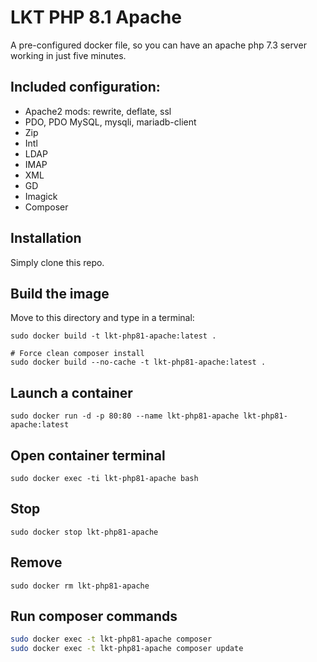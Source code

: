 # LKT PHP 8.1 Apache

A pre-configured docker file, so you can have an apache php 7.3 server working in just five minutes.

## Included configuration:
- Apache2 mods: rewrite, deflate, ssl
- PDO, PDO MySQL, mysqli, mariadb-client
- Zip
- Intl
- LDAP
- IMAP
- XML
- GD
- Imagick
- Composer

## Installation
Simply clone this repo.

## Build the image
Move to this directory and type in a terminal:

```shell
sudo docker build -t lkt-php81-apache:latest .

# Force clean composer install
sudo docker build --no-cache -t lkt-php81-apache:latest .
```

## Launch a container
```shell
sudo docker run -d -p 80:80 --name lkt-php81-apache lkt-php81-apache:latest
```

## Open container terminal
```shell
sudo docker exec -ti lkt-php81-apache bash
```

## Stop
```shell
sudo docker stop lkt-php81-apache
```

## Remove
```shell
sudo docker rm lkt-php81-apache
```

## Run composer commands
```bash
sudo docker exec -t lkt-php81-apache composer
sudo docker exec -t lkt-php81-apache composer update
```
